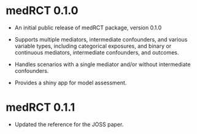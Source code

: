 # medRCT 0.1.0

* An initial public release of medRCT package, version 0.1.0

* Supports multiple mediators, intermediate confounders, and various variable types, 
including categorical exposures, and binary or continuous mediators, 
intermediate confounders, and outcomes.

* Handles scenarios with a single mediator and/or without intermediate confounders.

* Provides a shiny app for model assessment. 

# medRCT 0.1.1

* Updated the reference for the JOSS paper.